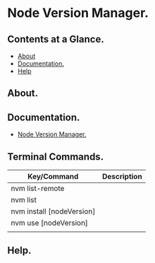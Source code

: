 # Node Version Manager.





## Contents at a Glance.
* [About](#about)
* [Documentation.](#documentation)
* [Help](#help)





## About.





## Documentation.
* [Node Version Manager.](https://github.com/nvm-sh/nvm)





## Terminal Commands.

| Key/Command                                              | Description                                                                |
| -------------------------------------------------------- | -------------------------------------------------------------------------- |
| nvm list-remote                                          |                                                                            |
| nvm list                                                 |                                                                            |
| nvm install [nodeVersion]                                |                                                                            |
| nvm use [nodeVersion]                                    |                                                                            |
|                                                          |                                                                            |




## Help.

